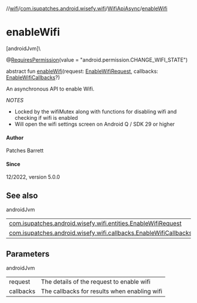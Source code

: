 //[wifi](../../../index.md)/[com.isupatches.android.wisefy.wifi](../index.md)/[WifiApiAsync](index.md)/[enableWifi](enable-wifi.md)

# enableWifi

[androidJvm]\

@[RequiresPermission](https://developer.android.com/reference/kotlin/androidx/annotation/RequiresPermission.html)(value = &quot;android.permission.CHANGE_WIFI_STATE&quot;)

abstract fun [enableWifi](enable-wifi.md)(request: [EnableWifiRequest](../../com.isupatches.android.wisefy.wifi.entities/-enable-wifi-request/index.md), callbacks: [EnableWifiCallbacks](../../com.isupatches.android.wisefy.wifi.callbacks/-enable-wifi-callbacks/index.md)?)

An asynchronous API to enable Wifi.

*NOTES*

- 
   Locked by the wifiMutex along with functions for disabling wifi and checking if wifi is enabled
- 
   Will open the wifi settings screen on Android Q / SDK 29 or higher

#### Author

Patches Barrett

#### Since

12/2022, version 5.0.0

## See also

androidJvm

| | |
|---|---|
| [com.isupatches.android.wisefy.wifi.entities.EnableWifiRequest](../../com.isupatches.android.wisefy.wifi.entities/-enable-wifi-request/index.md) |  |
| [com.isupatches.android.wisefy.wifi.callbacks.EnableWifiCallbacks](../../com.isupatches.android.wisefy.wifi.callbacks/-enable-wifi-callbacks/index.md) |  |

## Parameters

androidJvm

| | |
|---|---|
| request | The details of the request to enable wifi |
| callbacks | The callbacks for results when enabling wifi |
